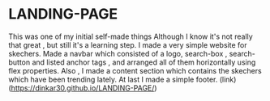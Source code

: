 # LANDING-PAGE

This was one of my initial self-made things 
Although I know it's not really that great , but still it's a learning step.
I made a very simple website for skechers.
Made a navbar which consisted of a logo, search-box , search-button and listed anchor tags , and arranged all of them horizontally using flex properties.
Also , I made a content section which contains the skechers which have been trending lately.
At last I made a simple footer.
(link)(https://dinkar30.github.io/LANDING-PAGE/)